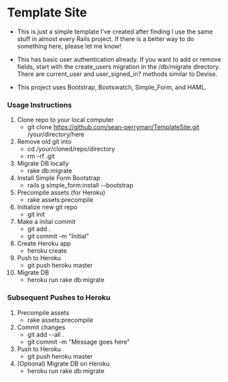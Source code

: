 # Template Site

* This is just a simple template I've created after finding I use the same stuff in almost every Rails project. If there is a better way to do something here, please let me know!

* This has basic user authentication already. If you want to add or remove fields, start with the create_users migration in the /db/migrate directory. There are current_user and user_signed_in? methods similar to Devise. 

* This project uses Bootstrap, Bootswatch, Simple_Form, and HAML.

### Usage Instructions
1. Clone repo to your local computer
	*  git clone https://github.com/sean-perryman/TemplateSite.git /your/directory/here
2. Remove old git into
	* cd /your/cloned/repo/directory
	* rm -rf .git
3. Migrate DB locally
	* rake db:migrate
4. Install Simple Form Bootstrap
	* rails g simple_form:install --bootstrap
5. Precompile assets (for Heroku)
	* rake assets:precompile
6. Initialize new git repo
	* git init
7. Make a inital commit
	* git add .
	*  git commit -m "Initial"
8. Create Heroku app
	* heroku create
9. Push to Heroku
	* git push heroku master
10. Migrate DB
	* heroku run rake db:migrate


### Subsequent Pushes to Heroku
1. Precompile assets
	* rake assets:precompile
2. Commit changes
	* git add --all .
	* git commit -m "Message goes here"
3. Push to Heroku
	*  git push heroku master
4. (Optional) Migrate DB on Heroku
	* heroku run rake db:migrate